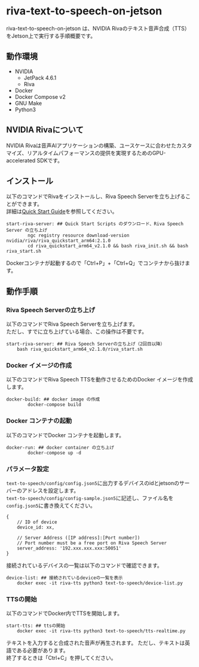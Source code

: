 # riva-text-to-speech-on-jetson
riva-text-to-speech-on-jetson は、NVIDIA Rivaのテキスト音声合成（TTS）をJetson上で実行する手順概要です。

## 動作環境
- NVIDIA
    - JetPack 4.6.1
    - Riva
- Docker
- Docker Compose v2
- GNU Make
- Python3

## NVIDIA Rivaについて
NVIDIA Rivaは音声AIアプリケーションの構築、ユースケースに合わせたカスタマイズ、リアルタイムパフォーマンスの提供を実現するためのGPU-accelerated SDKです。

## インストール
以下のコマンドでRivaをインストールし、Riva Speech Serverを立ち上げることができます。  
詳細は[Quick Start Guide](https://docs.nvidia.com/deeplearning/riva/user-guide/docs/quick-start-guide.html)を参照してください。
```
start-riva-server: ## Quick Start Scripts のダウンロード、Riva Speech Server の立ち上げ
        ngc registry resource download-version nvidia/riva/riva_quickstart_arm64:2.1.0
        cd riva_quickstart_arm64_v2.1.0 && bash riva_init.sh && bash riva_start.sh
```
Dockerコンテナが起動するので「Ctrl+P」+「Ctrl+Q」でコンテナから抜けます。


## 動作手順
### Riva Speech Serverの立ち上げ
以下のコマンドでRiva Speech Serverを立ち上げます。  
ただし、すでに立ち上げている場合、この操作は不要です。
```
start-riva-server: ## Riva Speech Serverの立ち上げ（2回目以降）
	bash riva_quickstart_arm64_v2.1.0/riva_start.sh
```

### Docker イメージの作成
以下のコマンドでRiva Speech TTSを動作させるためのDocker イメージを作成します。
```
docker-build: ## docker image の作成
        docker-compose build
```

### Docker コンテナの起動
以下のコマンドでDocker コンテナを起動します。
```
docker-run: ## docker container の立ち上げ
        docker-compose up -d
```

### パラメータ設定
`text-to-speech/config/config.json5`に出力するデバイスのidとjetsonのサーバーのアドレスを設定します。  
`text-to-speech/config/config-sample.json5`に記述し、ファイル名を`config.json5`に書き換えてください。
```
{
    // ID of device
    device_id: xx,

    // Server Address ([IP address]:[Port number])
    // Port number must be a free port on Riva Speech Server
    server_address: '192.xxx.xxx.xxx:50051'
}
```

接続されているデバイスの一覧は以下のコマンドで確認できます。
```
device-list: ## 接続されているdeviceの一覧を表示
	docker exec -it riva-tts python3 text-to-speech/device-list.py
```

### TTSの開始
以下のコマンドでDocker内でTTSを開始します。
```
start-tts: ## ttsの開始
	docker exec -it riva-tts python3 text-to-speech/tts-realtime.py
```
テキストを入力すると合成された音声が再生されます。
ただし、テキストは英語である必要があります。  
終了するときは「Ctrl+C」を押してください。
